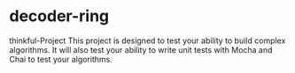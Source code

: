 # decoder-ring
thinkful-Project 
This project is designed to test your ability to build complex algorithms. 
It will also test your ability to write unit tests with Mocha and Chai to test your algorithms. 
